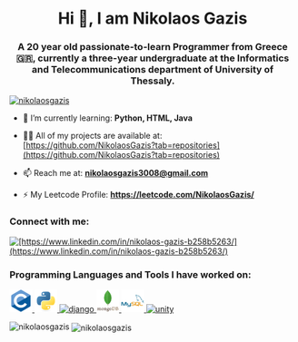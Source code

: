 <h1 align="center">Hi 👋, I am Nikolaos Gazis</h1>
<h3 align="center">A 20 year old passionate-to-learn Programmer from Greece 🇬🇷, currently a three-year undergraduate at the Informatics and Telecommunications department of University of Thessaly.</h3>

<p align="left"> <a href="https://github.com/ryo-ma/github-profile-trophy"><img src="https://github-profile-trophy.vercel.app/?username=nikolaosgazis" alt="nikolaosgazis" /></a> </p>

- 🌱 I’m currently learning: **Python, HTML, Java**

- 👨‍💻 All of my projects are available at: [https://github.com/NikolaosGazis?tab=repositories](https://github.com/NikolaosGazis?tab=repositories)

- 📫 Reach me at: **nikolaosgazis3008@gmail.com**
  
- ⚡ My Leetcode Profile: **https://leetcode.com/NikolaosGazis/**

<h3 align="left">Connect with me:</h3>
<p align="left">
<a href="https://linkedin.com/in/https://www.linkedin.com/in/nikolaos-gazis-b258b5263/" target="blank"><img align="center" src="https://raw.githubusercontent.com/rahuldkjain/github-profile-readme-generator/master/src/images/icons/Social/linked-in-alt.svg" alt="[https://www.linkedin.com/in/nikolaos-gazis-b258b5263/](https://www.linkedin.com/in/nikolaos-gazis-b258b5263/)" height="30" width="40" /></a>
</p>

<h3 align="left">Programming Languages and Tools I have worked on:</h3>
<p align="left"> <a href="https://www.cprogramming.com/" target="_blank" rel="noreferrer"> <img src="https://raw.githubusercontent.com/devicons/devicon/master/icons/c/c-original.svg" alt="c" width="40" height="40"/> </a> <a href="https://www.python.org" target="_blank" rel="noreferrer"> <img src="https://raw.githubusercontent.com/devicons/devicon/master/icons/python/python-original.svg" alt="python" width="40" height="40"/> </a> <a href="https://www.djangoproject.com/" target="_blank" rel="noreferrer"> <img src="https://cdn.worldvectorlogo.com/logos/django.svg" alt="django" width="40" height="40"/> </a> <a href="https://www.mongodb.com/" target="_blank" rel="noreferrer"> <img src="https://raw.githubusercontent.com/devicons/devicon/master/icons/mongodb/mongodb-original-wordmark.svg" alt="mongodb" width="40" height="40"/> </a> <a href="https://www.mysql.com/" target="_blank" rel="noreferrer"> <img src="https://raw.githubusercontent.com/devicons/devicon/master/icons/mysql/mysql-original-wordmark.svg" alt="mysql" width="40" height="40"/> </a> <a href="https://unity.com/" target="_blank" rel="noreferrer"> <img src="https://www.vectorlogo.zone/logos/unity3d/unity3d-icon.svg" alt="unity" width="40" height="40"/> </a> </p>

<p><img align="left" src="https://github-readme-stats.vercel.app/api/top-langs?username=nikolaosgazis&show_icons=true&locale=en&layout=compact" alt="nikolaosgazis" /></p>

<p>&nbsp;<img align="center" src="https://github-readme-stats.vercel.app/api?username=nikolaosgazis&show_icons=true&locale=en" alt="nikolaosgazis" /></p>
